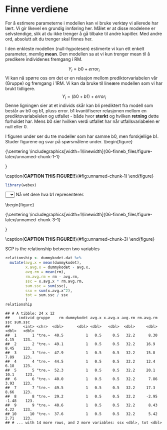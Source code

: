 # Finne verdiene 

For å estimere parameterne i modellen kan vi bruke verktøy vi allerede har lært. Vi gir likevel en grundig innføring her. Målet er at disse modelene er selvstendige, slik at du ikke trenger å gå tilbake til andre kapitler. Med andre ord, absolutt alt du trenger skal finnes her. 

I den enkleste modellen (null-hypotesen) estimerte vi kun ett enkelt parameter, memlig **mean**. Den modellen sa at vi kun trenger mean til å predikere individenes fremgang i RM. 

$$
Y_i = b0 + error_i
$$
Vi kan nå spørre oss om det er en relasjon mellom prediktorvariabelen vår (Gruppe) og fremgang i 1RM. Vi kan da bruke til lineære modellen som vi har brukt tidligere.  
$$
Y_i = (b0 + b1) + error_i
$$
Denne ligningen sier at et individs skår kan bli prediktert fra  modell som består av b0 og b1, pluss error. b1 kvantifiserer relasjonen mellom en prediktovariabelelen og utfallet - både hvor **sterkt** og hvilken **retning** dette forholdet har. Mens b0 sier hvilken verdi utfallet har når utfallsvariabelen er null eller 0.

I figuren under ser du tre modeller som har samme b0, men forskjellige b1. Studer figurene og svar på spørsmålene under.
\begin{figure}

{\centering \includegraphics[width=1\linewidth]{06-finneb_files/figure-latex/unnamed-chunk-1-1} 

}

\caption{**CAPTION THIS FIGURE!!**}(\#fig:unnamed-chunk-1)
\end{figure}


```r
library(webex)
```
<select class='solveme' data-answer='["2"]'> <option></option> <option>1</option> <option>2</option> <option>3</option></select> Nå vet dere hva b1 representerer.  






\begin{figure}

{\centering \includegraphics[width=1\linewidth]{06-finneb_files/figure-latex/unnamed-chunk-3-1} 

}

\caption{**CAPTION THIS FIGURE!!**}(\#fig:unnamed-chunk-3)
\end{figure}



SCP is the relationship between two variables





```r
relationship <- dummykodet.dat %>%
  mutate(avg.x = mean(dummykodet),
         x.avg.x = dummykodet - avg.x,
         avg.rm = mean(rm),
         rm.avg.rm = rm - avg.rm, 
         ssc = x.avg.x * rm.avg.rm, 
         sum.ssc = sum(ssc),
         ssx = sum(x.avg.x^2),
         tot = sum.ssc / ssx
         )
relationship
```

```
## # A tibble: 24 x 12
##    individ gruppe    rm dummykodet avg.x x.avg.x avg.rm rm.avg.rm   ssc sum.ssc
##      <int> <chr>  <dbl>      <dbl> <dbl>   <dbl>  <dbl>     <dbl> <dbl>   <dbl>
##  1       1 "tre.~  40.5          1   0.5     0.5   32.2      8.30  4.15    123.
##  2       2 "tre.~  49.1          1   0.5     0.5   32.2     16.9   8.45    123.
##  3       3 "tre.~  47.9          1   0.5     0.5   32.2     15.8   7.89    123.
##  4       4 "tre.~  44.5          1   0.5     0.5   32.2     12.4   6.18    123.
##  5       5 "tre.~  52.3          1   0.5     0.5   32.2     20.1  10.1     123.
##  6       6 "tre.~  40.0          1   0.5     0.5   32.2      7.86  3.93    123.
##  7       7 "tre.~  49.5          1   0.5     0.5   32.2     17.3   8.66    123.
##  8       8 "tre.~  29.2          1   0.5     0.5   32.2     -2.95 -1.48    123.
##  9       9 "tre.~  40.6          1   0.5     0.5   32.2      8.43  4.22    123.
## 10      10 "tre.~  37.6          1   0.5     0.5   32.2      5.42  2.71    123.
## # ... with 14 more rows, and 2 more variables: ssx <dbl>, tot <dbl>
```
